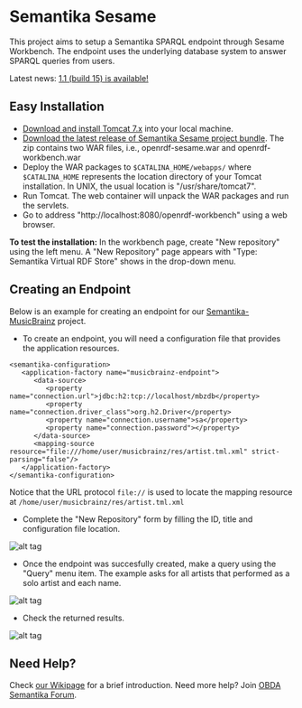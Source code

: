 Semantika Sesame
================

This project aims to setup a Semantika SPARQL endpoint through Sesame Workbench. The endpoint uses the underlying database system to answer SPARQL queries from users.

Latest news: [1.1 (build 15) is available!](https://github.com/obidea/semantika-sesame/releases/tag/v1.1_15)

Easy Installation
-----------------

* [Download and install Tomcat 7.x](http://tomcat.apache.org/download-70.cgi) into your local machine.
* [Download the latest release of Semantika Sesame project bundle](https://github.com/obidea/semantika-sesame/releases). The zip contains two WAR files, i.e., openrdf-sesame.war and openrdf-workbench.war
* Deploy the WAR packages to `$CATALINA_HOME/webapps/` where `$CATALINA_HOME` represents the location directory of your
Tomcat installation. In UNIX, the usual location is "/usr/share/tomcat7".
* Run Tomcat. The web container will unpack the WAR packages and run the servlets.
* Go to address "http://localhost:8080/openrdf-workbench" using a web browser.

**To test the installation:** In the workbench page, create "New repository" using the left menu. A "New Repository"
page appears with "Type: Semantika Virtual RDF Store" shows in the drop-down menu.


Creating an Endpoint
--------------------

Below is an example for creating an endpoint for our [Semantika-MusicBrainz](https://github.com/obidea/semantika-musicbrainz) project.

* To create an endpoint, you will need a configuration file that provides the application resources.
```
<semantika-configuration>
   <application-factory name="musicbrainz-endpoint">
      <data-source>
         <property name="connection.url">jdbc:h2:tcp://localhost/mbzdb</property>
         <property name="connection.driver_class">org.h2.Driver</property>
         <property name="connection.username">sa</property>
         <property name="connection.password"></property>
      </data-source>
      <mapping-source resource="file:///home/user/musicbrainz/res/artist.tml.xml" strict-parsing="false"/>
   </application-factory>
</semantika-configuration>
```
Notice that the URL protocol `file://` is used to locate the mapping resource at `/home/user/musicbrainz/res/artist.tml.xml`

* Complete the "New Repository" form by filling the ID, title and configuration file location.

![alt tag](https://raw.githubusercontent.com/obidea/semantika-sesame/master/img/create-endpoint-1.png)

* Once the endpoint was succesfully created, make a query using the "Query" menu item. The example asks for all artists that performed as a solo artist and each name.

![alt tag](https://raw.githubusercontent.com/obidea/semantika-sesame/master/img/create-endpoint-2.png)

* Check the returned results.

![alt tag](https://raw.githubusercontent.com/obidea/semantika-sesame/master/img/create-endpoint-3.png)


Need Help?
----------

Check [our Wikipage](https://github.com/obidea/semantika-api/wiki) for a brief introduction.
Need more help? Join [OBDA Semantika Forum](https://groups.google.com/forum/#!forum/obda-semantika).
